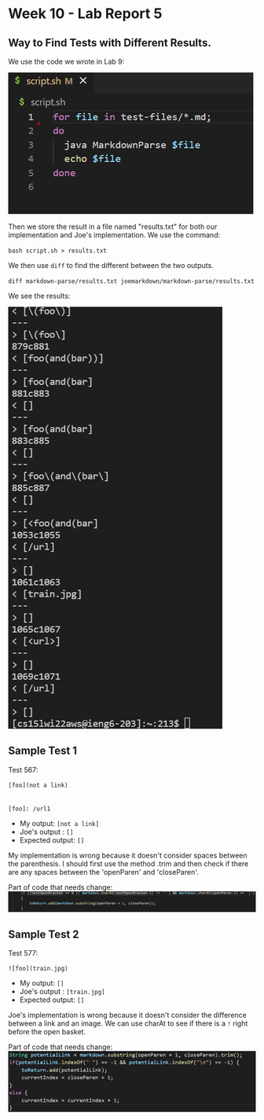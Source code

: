 # Week 10 - Lab Report 5

## Way to Find Tests with Different Results.

We use the code we wrote in Lab 9:

![image](sh.png)

Then we store the result in a file named "results.txt" for both our implementation and Joe's implementation. We use the command:

`bash script.sh > results.txt`

We then use `diff` to find the different between the two outputs.

`diff markdown-parse/results.txt joemarkdown/markdown-parse/results.txt`

We see the results:

![image](results.png)

## Sample Test 1
Test 567:
```
[foo](not a link)


[foo]: /url1
```
- My output: `[not a link]`
- Joe's output : `[]`
- Expected output: `[]`

My implementation is wrong because it doesn't consider spaces between the parenthesis. I should first use the method .trim and then check if there are any spaces between the 'openParen' and 'closeParen'.

Part of code that needs change:
![image](revisepart.png)

## Sample Test 2
Test 577:
```
![foo](train.jpg)
```
- My output: `[]`
- Joe's output : `[train.jpg]`
- Expected output: `[]`

Joe's implementation is wrong because it doesn't consider the difference between a link and an image. We can use charAt to see if there is a `!` right before the open basket.

Part of code that needs change:
![image](revisepart2.png)